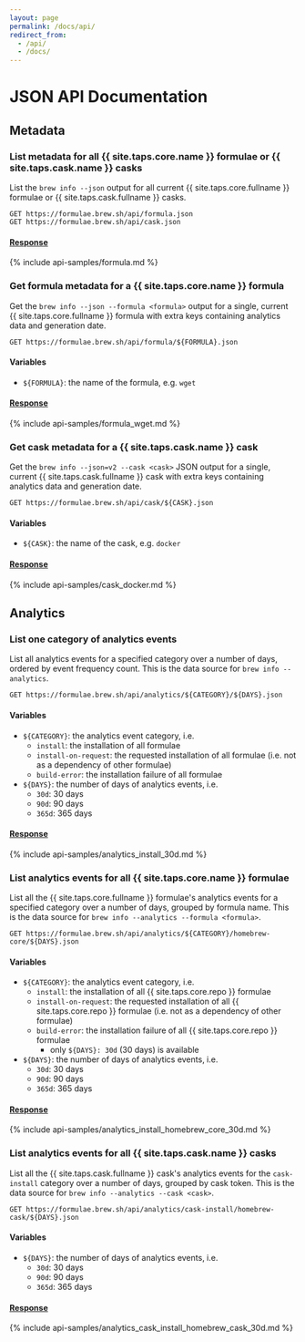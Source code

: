 ```yaml
---
layout: page
permalink: /docs/api/
redirect_from:
  - /api/
  - /docs/
---
```

# JSON API Documentation

## Metadata

### List metadata for all {{ site.taps.core.name }} formulae or {{ site.taps.cask.name }} casks

List the `brew info --json` output for all current {{ site.taps.core.fullname }} formulae or {{ site.taps.cask.fullname }} casks.

```
GET https://formulae.brew.sh/api/formula.json
GET https://formulae.brew.sh/api/cask.json
```

#### [Response](https://formulae.brew.sh/api/formula.json)

{% include api-samples/formula.md %}

### Get formula metadata for a {{ site.taps.core.name }} formula

Get the `brew info --json --formula <formula>` output for a single, current {{ site.taps.core.fullname }} formula with extra keys containing analytics data and generation date.

```
GET https://formulae.brew.sh/api/formula/${FORMULA}.json
```

#### Variables

- `${FORMULA}`: the name of the formula, e.g. `wget`

#### [Response](https://formulae.brew.sh/api/formula/wget.json)

{% include api-samples/formula_wget.md %}

### Get cask metadata for a {{ site.taps.cask.name }} cask

Get the `brew info --json=v2 --cask <cask>` JSON output for a single, current {{ site.taps.cask.fullname }} cask with extra keys containing analytics data and generation date.

```
GET https://formulae.brew.sh/api/cask/${CASK}.json
```

#### Variables

- `${CASK}`: the name of the cask, e.g. `docker`

#### [Response](https://formulae.brew.sh/api/cask/docker.json)

{% include api-samples/cask_docker.md %}

## Analytics

### List one category of analytics events

List all analytics events for a specified category over a number of days, ordered by event frequency count. This is the data source for `brew info --analytics`.

```
GET https://formulae.brew.sh/api/analytics/${CATEGORY}/${DAYS}.json
```

#### Variables

- `${CATEGORY}`: the analytics event category, i.e.
  - `install`: the installation of all formulae
  - `install-on-request`: the requested installation of all formulae (i.e. not as a dependency of other formulae)
  - `build-error`: the installation failure of all formulae
- `${DAYS}`: the number of days of analytics events, i.e.
  - `30d`: 30 days
  - `90d`: 90 days
  - `365d`: 365 days

#### [Response](https://formulae.brew.sh/api/analytics/install/30d.json)

{% include api-samples/analytics_install_30d.md %}

### List analytics events for all {{ site.taps.core.name }} formulae

List all the {{ site.taps.core.fullname }} formulae's analytics events for a specified category over a number of days, grouped by formula name. This is the data source for `brew info --analytics --formula <formula>`.

```
GET https://formulae.brew.sh/api/analytics/${CATEGORY}/homebrew-core/${DAYS}.json
```

#### Variables

- `${CATEGORY}`: the analytics event category, i.e.
  - `install`: the installation of all {{ site.taps.core.repo }} formulae
  - `install-on-request`: the requested installation of all {{ site.taps.core.repo }} formulae (i.e. not as a dependency of other formulae)
  - `build-error`: the installation failure of all {{ site.taps.core.repo }} formulae
    - only `${DAYS}: 30d` (30 days) is available
- `${DAYS}`: the number of days of analytics events, i.e.
  - `30d`: 30 days
  - `90d`: 90 days
  - `365d`: 365 days

#### [Response](https://formulae.brew.sh/api/analytics/install/homebrew-core/30d.json)

{% include api-samples/analytics_install_homebrew_core_30d.md %}

### List analytics events for all {{ site.taps.cask.name }} casks

List all the {{ site.taps.cask.fullname }} cask's analytics events for the `cask-install` category over a number of days, grouped by cask token.  This is the data source for `brew info --analytics --cask <cask>`.

```
GET https://formulae.brew.sh/api/analytics/cask-install/homebrew-cask/${DAYS}.json
```

#### Variables

- `${DAYS}`: the number of days of analytics events, i.e.
  - `30d`: 30 days
  - `90d`: 90 days
  - `365d`: 365 days

#### [Response](https://formulae.brew.sh/api/analytics/cask-install/homebrew-cask/30d.json)

{% include api-samples/analytics_cask_install_homebrew_cask_30d.md %}
